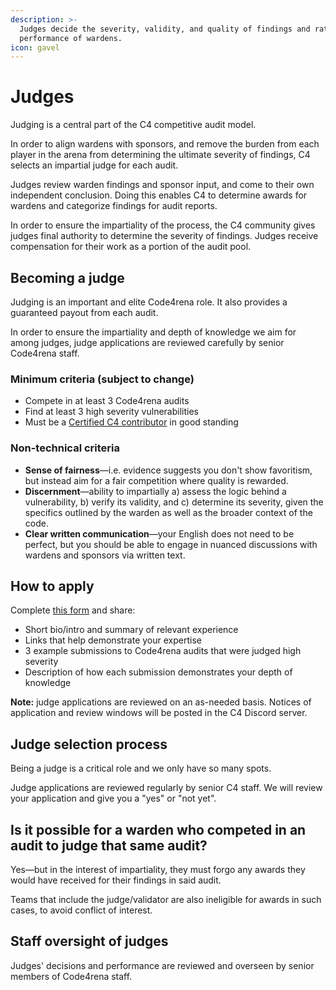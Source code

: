 ```yaml
---
description: >-
  Judges decide the severity, validity, and quality of findings and rate the
  performance of wardens.
icon: gavel
---
```


# Judges

Judging is a central part of the C4 competitive audit model.

In order to align wardens with sponsors, and remove the burden from each player in the arena from determining the ultimate severity of findings, C4 selects an impartial judge for each audit.

Judges review warden findings and sponsor input, and come to their own independent conclusion. Doing this enables C4 to determine awards for wardens and categorize findings for audit reports.

In order to ensure the impartiality of the process, the C4 community gives judges final authority to determine the severity of findings. Judges receive compensation for their work as a portion of the audit pool.

## Becoming a judge

Judging is an important and elite Code4rena role. It also provides a guaranteed payout from each audit.

In order to ensure the impartiality and depth of knowledge we aim for among judges, judge applications are reviewed carefully by senior Code4rena staff.

### Minimum criteria (subject to change)

* Compete in at least 3 Code4rena audits
* Find at least 3 high severity vulnerabilities
* Must be a [Certified C4 contributor](../sr-wardens.md#certified-contributors) in good standing

### Non-technical criteria

* **Sense of fairness**—i.e. evidence suggests you don't show favoritism, but instead aim for a fair competition where quality is rewarded.
* **Discernment**—ability to impartially a) assess the logic behind a vulnerability, b) verify its validity, and c) determine its severity, given the specifics outlined by the warden as well as the broader context of the code.
* **Clear written communication**—your English does not need to be perfect, but you should be able to engage in nuanced discussions with wardens and sponsors via written text.

## How to apply

Complete [this form](https://code4rena.com/judge-application/) and share:

* Short bio/intro and summary of relevant experience
* Links that help demonstrate your expertise
* 3 example submissions to Code4rena audits that were judged high severity
* Description of how each submission demonstrates your depth of knowledge

**Note:** judge applications are reviewed on an as-needed basis. Notices of application and review windows will be posted in the C4 Discord server.

## Judge selection process

Being a judge is a critical role and we only have so many spots.

Judge applications are reviewed regularly by senior C4 staff. We will review your application and give you a "yes" or "not yet".

## Is it possible for a warden who competed in an audit to judge that same audit?

Yes—but in the interest of impartiality, they must forgo any awards they would have received for their findings in said audit.

Teams that include the judge/validator are also ineligible for awards in such cases, to avoid conflict of interest.

## Staff oversight of judges

Judges' decisions and performance are reviewed and overseen by senior members of Code4rena staff.
